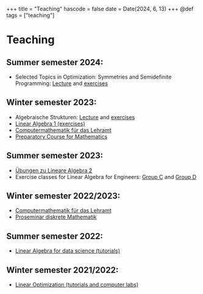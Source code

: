 +++
title = "Teaching"
hascode = false
date = Date(2024, 6, 13)
+++
@def tags = ["teaching"]

# Teaching

## Summer semester 2024:
* Selected Topics in Optimization: Symmetries and Semidefinite Programming: [Lecture](https://campus.aau.at/studium/course/114138) and [exercises](https://campus.aau.at/studium/course/114139)

## Winter semester 2023:
* Algebraische Strukturen: [Lecture](https://campus.aau.at/studium/course/114084) and [exercises](https://campus.aau.at/studium/course/114085)
* [Linear Algebra 1 (exercises)](https://campus.aau.at/studium/course/114088)
* [Computermathematik für das Lehramt](https://campus.aau.at/studium/course/114192)
* [Preparatory Course for Mathematics](https://campus.aau.at/studium/course/114191)

## Summer semester 2023:
* [Übungen zu Lineare Algebra 2](https://campus.aau.at/studium/course/111538)
* Exercise classes for Linear Algebra for Engineers: [Group C](https://campus.aau.at/studium/course/113312) and [Group D](https://campus.aau.at/studium/course/113313)

## Winter semester 2022/2023:
* [Computermathematik für das Lehramt](https://campus.aau.at/studium/course/112590)
* [Proseminar diskrete Mathematik](https://campus.aau.at/studium/course/111592)
## Summer semester 2022:
* [Linear Algebra for data science (tutorials)](https://canvas.tue.nl/courses/19982)

## Winter semester 2021/2022:
* [Linear Optimization (tutorials and computer labs)](https://uvt.osiris-student.nl/#/onderwijscatalogus/extern/cursus/?collegejaar=huidig&taal=en&cursuscode=35B108-B-6)

<!-- ## Coming up: -->
